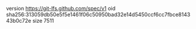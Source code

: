 version https://git-lfs.github.com/spec/v1
oid sha256:313059db50e5f5e1461f06c50950bad32e14d5450ccf6cc7fbce814343b0c72e
size 7511
